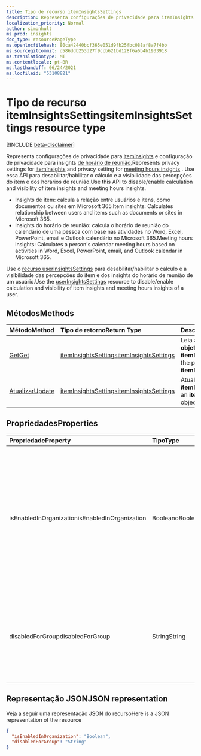 ```yaml
---
title: Tipo de recurso itemInsightsSettings
description: Representa configurações de privacidade para itemInsights.
localization_priority: Normal
author: simonhult
ms.prod: insights
doc_type: resourcePageType
ms.openlocfilehash: 80ca42440bcf365e051d9fb25fbc088af8a7f4bb
ms.sourcegitcommit: d586ddb253d27f9ccb621bd128f6a6b4b1933918
ms.translationtype: MT
ms.contentlocale: pt-BR
ms.lasthandoff: 06/24/2021
ms.locfileid: "53108821"
---
```

# <a name="iteminsightssettings-resource-type"></a><span data-ttu-id="6d07f-103">Tipo de recurso itemInsightsSettings</span><span class="sxs-lookup"><span data-stu-id="6d07f-103">itemInsightsSettings resource type</span></span>

[!INCLUDE [beta-disclaimer](../../includes/beta-disclaimer.md)]

<span data-ttu-id="6d07f-104">Representa configurações de privacidade para [itemInsights](iteminsights.md) e configuração de privacidade para insights [de horário de reunião.](https://support.microsoft.com/en-us/office/update-your-meeting-hours-using-the-profile-card-0613d113-d7c1-4faa-bb11-c8ba30a78ef1)</span><span class="sxs-lookup"><span data-stu-id="6d07f-104">Represents privacy settings for [itemInsights](iteminsights.md) and privacy setting for [meeting hours insights](https://support.microsoft.com/en-us/office/update-your-meeting-hours-using-the-profile-card-0613d113-d7c1-4faa-bb11-c8ba30a78ef1) .</span></span> <span data-ttu-id="6d07f-105">Use essa API para desabilitar/habilitar o cálculo e a visibilidade das percepções do item e dos horários de reunião.</span><span class="sxs-lookup"><span data-stu-id="6d07f-105">Use this API to disable/enable calculation and visibility of item insights and meeting hours insights.</span></span> 

- <span data-ttu-id="6d07f-106">Insights de item: calcula a relação entre usuários e itens, como documentos ou sites em Microsoft 365.</span><span class="sxs-lookup"><span data-stu-id="6d07f-106">Item insights: Calculates relationship between users and items such as documents or sites in Microsoft 365.</span></span>  
- <span data-ttu-id="6d07f-107">Insights do horário de reunião: calcula o horário de reunião do calendário de uma pessoa com base nas atividades no Word, Excel, PowerPoint, email e Outlook calendário no Microsoft 365.</span><span class="sxs-lookup"><span data-stu-id="6d07f-107">Meeting hours insights: Calculates a person's calendar meeting hours based on activities in Word, Excel, PowerPoint, email, and Outlook calendar in Microsoft 365.</span></span>

<span data-ttu-id="6d07f-108">Use o [recurso userInsightsSettings](userinsightssettings.md) para desabilitar/habilitar o cálculo e a visibilidade das percepções do item e dos insights do horário de reunião de um usuário.</span><span class="sxs-lookup"><span data-stu-id="6d07f-108">Use the [userInsightsSettings](userinsightssettings.md) resource to disable/enable calculation and visibility of item insights and meeting hours insights of a user.</span></span>

## <a name="methods"></a><span data-ttu-id="6d07f-109">Métodos</span><span class="sxs-lookup"><span data-stu-id="6d07f-109">Methods</span></span>

| <span data-ttu-id="6d07f-110">Método</span><span class="sxs-lookup"><span data-stu-id="6d07f-110">Method</span></span>       | <span data-ttu-id="6d07f-111">Tipo de retorno</span><span class="sxs-lookup"><span data-stu-id="6d07f-111">Return Type</span></span> | <span data-ttu-id="6d07f-112">Descrição</span><span class="sxs-lookup"><span data-stu-id="6d07f-112">Description</span></span> |
|:-------------------------------------------------------------|:----------------------------------------------|:-----------------------------------------------------------------|
| [<span data-ttu-id="6d07f-113">Get</span><span class="sxs-lookup"><span data-stu-id="6d07f-113">Get</span></span>](../api/iteminsightssettings-get.md)| [<span data-ttu-id="6d07f-114">itemInsightsSettings</span><span class="sxs-lookup"><span data-stu-id="6d07f-114">itemInsightsSettings</span></span>](iteminsightssettings.md) | <span data-ttu-id="6d07f-115">Leia as propriedades de um **objeto itemInsightsSettings.**</span><span class="sxs-lookup"><span data-stu-id="6d07f-115">Read the properties of an **itemInsightsSettings** object.</span></span> |
| [<span data-ttu-id="6d07f-116">Atualizar</span><span class="sxs-lookup"><span data-stu-id="6d07f-116">Update</span></span>](../api/iteminsightssettings-update.md)| [<span data-ttu-id="6d07f-117">itemInsightsSettings</span><span class="sxs-lookup"><span data-stu-id="6d07f-117">itemInsightsSettings</span></span>](iteminsightssettings.md) | <span data-ttu-id="6d07f-118">Atualizar um **objeto itemInsightsSettings.**</span><span class="sxs-lookup"><span data-stu-id="6d07f-118">Update an **itemInsightsSettings** object.</span></span>|


## <a name="properties"></a><span data-ttu-id="6d07f-119">Propriedades</span><span class="sxs-lookup"><span data-stu-id="6d07f-119">Properties</span></span>
| <span data-ttu-id="6d07f-120">Propriedade</span><span class="sxs-lookup"><span data-stu-id="6d07f-120">Property</span></span>   | <span data-ttu-id="6d07f-121">Tipo</span><span class="sxs-lookup"><span data-stu-id="6d07f-121">Type</span></span>|<span data-ttu-id="6d07f-122">Descrição</span><span class="sxs-lookup"><span data-stu-id="6d07f-122">Description</span></span>|
|:---------------|:--------|:----------|
|<span data-ttu-id="6d07f-123">isEnabledInOrganization</span><span class="sxs-lookup"><span data-stu-id="6d07f-123">isEnabledInOrganization</span></span>|<span data-ttu-id="6d07f-124">Booleano</span><span class="sxs-lookup"><span data-stu-id="6d07f-124">Boolean</span></span>| <span data-ttu-id="6d07f-125">`true` se as percepções do item da organização estão habilitadas; `false` se as percepções do item da organização estão desabilitadas para todos os usuários sem exceções.</span><span class="sxs-lookup"><span data-stu-id="6d07f-125">`true` if organization item insights are enabled; `false` if organization item insights are disabled for all users without exceptions.</span></span> <span data-ttu-id="6d07f-126">O padrão é `true`.</span><span class="sxs-lookup"><span data-stu-id="6d07f-126">Default is `true`.</span></span> <span data-ttu-id="6d07f-127">Opcional.</span><span class="sxs-lookup"><span data-stu-id="6d07f-127">Optional.</span></span>|
|<span data-ttu-id="6d07f-128">disabledForGroup</span><span class="sxs-lookup"><span data-stu-id="6d07f-128">disabledForGroup</span></span>|<span data-ttu-id="6d07f-129">String</span><span class="sxs-lookup"><span data-stu-id="6d07f-129">String</span></span>| <span data-ttu-id="6d07f-130">A ID de um grupo do Azure AD, do qual as informações do item dos membros estão desabilitadas.</span><span class="sxs-lookup"><span data-stu-id="6d07f-130">The ID of an Azure AD group, of which the members' item insights are disabled.</span></span> <span data-ttu-id="6d07f-131">O padrão é `empty`.</span><span class="sxs-lookup"><span data-stu-id="6d07f-131">Default is `empty`.</span></span> <span data-ttu-id="6d07f-132">Opcional.</span><span class="sxs-lookup"><span data-stu-id="6d07f-132">Optional.</span></span>|

## <a name="json-representation"></a><span data-ttu-id="6d07f-133">Representação JSON</span><span class="sxs-lookup"><span data-stu-id="6d07f-133">JSON representation</span></span>

<span data-ttu-id="6d07f-134">Veja a seguir uma representação JSON do recurso</span><span class="sxs-lookup"><span data-stu-id="6d07f-134">Here is a JSON representation of the resource</span></span>
<!-- {
  "blockType": "resource",
  "optionalProperties": [],
  "@odata.type": "microsoft.graph.itemInsightsSettings"
}-->

```json
{
  "isEnabledInOrganization": "Boolean",
  "disabledForGroup": "String"
}
```


